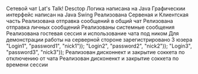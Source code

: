 
Сетевой чат Lat's Talk!  Desctop
Логика написана на Java 
Графическии интерфейс написан на Java Swing
Реализована Сервеная и Клиентская часть
Реализована отправка сообщений в общий чат
Релизована отправка личных сообщений
Реализованы системные сообщения
Реализована гостевая сессия и использование чата под ником
Для демонстрации работы на серверной стороне зарегистрировано 3 юзера
"Login1", "password1", "nick1"));
"Login2", "password2", "nick2"));
"Login3", "password3", "nick3"));
Реализован дисконнект и закрытие соккета по отключению от чата
Реализован дисконенкт и закрытие соккета по времени сессии
